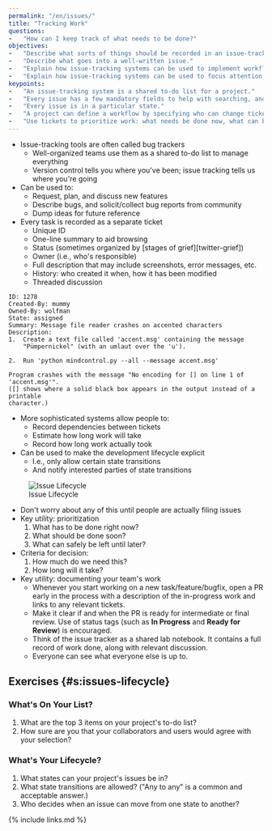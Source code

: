 ```yaml
---
permalink: "/en/issues/"
title: "Tracking Work"
questions:
-   "How can I keep track of what needs to be done?"
objectives:
-   "Describe what sorts of things should be recorded in an issue-tracking system."
-   "Describe what goes into a well-written issue."
-   "Explain how issue-tracking systems can be used to implement workflows."
-   "Explain how issue-tracking systems can be used to focus attention where it's needed."
keypoints:
-   "An issue-tracking system is a shared to-do list for a project."
-   "Every issue has a few mandatory fields to help with searching, and free-form text for details."
-   "Every issue is in a particular state."
-   "A project can define a workflow by specifying who can change tickets' states when."
-   "Use tickets to prioritize work: what needs be done now, what can be deferred until later."
---
```


-   Issue-tracking tools are often called bug trackers
    -   Well-organized teams use them as a shared to-do list to manage everything
    -   Version control tells you where you've been; issue tracking tells us where you're going
-   Can be used to:
    -   Request, plan, and discuss new features
    -   Describe bugs, and solicit/collect bug reports from community
    -   Dump ideas for future reference
-   Every task is recorded as a separate ticket
    -   Unique ID
    -   One-line summary to aid browsing
    -   Status (sometimes organized by [stages of grief][twitter-grief])
    -   Owner (i.e., who's responsible)
    -   Full description that may include screenshots, error messages, etc.
    -   History: who created it when, how it has been modified
    -   Threaded discussion

~~~
ID: 1278
Created-By: mummy
Owned-By: wolfman
State: assigned
Summary: Message file reader crashes on accented characters
Description:
1.  Create a text file called 'accent.msg' containing the message
    "Pümpernickel" (with an umlaut over the 'u').

2.  Run 'python mindcontrol.py --all --message accent.msg'

Program crashes with the message "No encoding for [] on line 1 of 'accent.msg'".
([] shows where a solid black box appears in the output instead of a printable
character.)
~~~

-   More sophisticated systems allow people to:
    -   Record dependencies between tickets
    -   Estimate how long work will take
    -   Record how long work actually took
-   Can be used to make the development lifecycle explicit
    -   I.e., only allow certain state transitions
    -   And notify interested parties of state transitions

<figure>
  <img src="../../files/issue-lifecycle.png" alt="Issue Lifecycle" />
  <figcaption id="f:issue-lifecycle">Issue Lifecycle</figcaption>
</figure>

-   Don't worry about any of this until people are actually filing issues
-   Key utility: prioritization
    1.  What has to be done right now?
    2.  What should be done soon?
    3.  What can safely be left until later?
-   Criteria for decision:
    1.  How much do we need this?
    2.  How long will it take?
-   Key utility: documenting your team's work
    -   Whenever you start working on a new task/feature/bugfix, open a PR early in the process with a description of the in-progress work and links to any relevant tickets.
    -   Make it clear if and when the PR is ready for intermediate or final review.
        Use of status tags (such as **In Progress** and **Ready for Review**) is encouraged.
    -   Think of the issue tracker as a shared lab notebook.
        It contains a full record of work done, along with relevant discussion.
    -   Everyone can see what everyone else is up to.

## Exercises {#s:issues-lifecycle}

### What's On Your List?

1.  What are the top 3 items on your project's to-do list?
2.  How sure are you that your collaborators and users would agree with your selection?

### What's Your Lifecycle?

1.  What states can your project's issues be in?
2.  What state transitions are allowed?  ("Any to any" is a common and acceptable answer.)
3.  Who decides when an issue can move from one state to another?

{% include links.md %}
